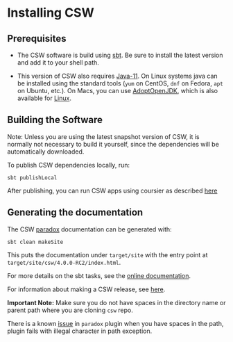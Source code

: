 # Installing CSW

## Prerequisites

* The CSW software is build using [sbt](https://www.scala-sbt.org).
Be sure to install the latest version and add it to your shell path.

* This version of CSW also requires [Java-11](https://openjdk.java.net/projects/jdk/11/).
On Linux systems java can be installed using the standard tools (`yum` on CentOS, `dnf` on Fedora, `apt` on Ubuntu, etc.).
On Macs, you can use [AdoptOpenJDK](https://github.com/AdoptOpenJDK/homebrew-openjdk),
which is also available for [Linux](https://adoptopenjdk.net/installation.html?variant=openjdk11&jvmVariant=hotspot#x64_linux-jdk).

## Building the Software

Note: Unless you are using the latest snapshot version of CSW, it is normally not necessary to
build it yourself, since the dependencies will be automatically downloaded.

To publish CSW dependencies locally, run:

    sbt publishLocal

After publishing, you can run CSW apps using coursier as described [here](https://tmtsoftware.github.io/csw/commons/apps.html)

## Generating the documentation

The CSW [paradox](https://developer.lightbend.com/docs/paradox/current/index.html) documentation can be generated with:

    sbt clean makeSite

This puts the documentation under `target/site` with the entry point at `target/site/csw/4.0.0-RC2/index.html`.

For more details on the sbt tasks, see the [online documentation](https://tmtsoftware.github.io/csw/commons/sbt-tasks.html).

For information about making a CSW release, see [here](RELEASING.md).

**Important Note:**
Make sure you do not have spaces in the directory name or parent path where you are cloning `csw` repo.

There is a known [issue](https://github.com/lightbend/paradox/issues/387) in `paradox` plugin when you have spaces in the path, plugin fails with illegal character in path exception.
